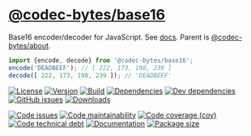 [@codec-bytes/base16](https://codec-bytes.github.io/base16)
==

Base16 encoder/decoder for JavaScript.
See [docs](https://codec-bytes.github.io/base16/index.html).
Parent is [@codec-bytes/about](https://github.com/codec-bytes/about).

```js
import {encode, decode} from '@codec-bytes/base16';
encode('DEADBEEF'); // [ 222, 173, 190, 239 ]
decode([ 222, 173, 190, 239 ]); // 'DEADBEEF'
```

[![License](https://img.shields.io/github/license/codec-bytes/base16.svg)](https://raw.githubusercontent.com/codec-bytes/base16/main/LICENSE)
[![Version](https://img.shields.io/npm/v/@codec-bytes/base16.svg)](https://www.npmjs.org/package/@codec-bytes/base16)
[![Build](https://img.shields.io/travis/codec-bytes/base16/main.svg)](https://travis-ci.org/codec-bytes/base16/branches)
[![Dependencies](https://img.shields.io/david/codec-bytes/base16.svg)](https://david-dm.org/codec-bytes/base16)
[![Dev dependencies](https://img.shields.io/david/dev/codec-bytes/base16.svg)](https://david-dm.org/codec-bytes/base16?type=dev)
[![GitHub issues](https://img.shields.io/github/issues/codec-bytes/base16.svg)](https://github.com/codec-bytes/base16/issues)
[![Downloads](https://img.shields.io/npm/dm/@codec-bytes/base16.svg)](https://www.npmjs.org/package/@codec-bytes/base16)

[![Code issues](https://img.shields.io/codeclimate/issues/codec-bytes/base16.svg)](https://codeclimate.com/github/codec-bytes/base16/issues)
[![Code maintainability](https://img.shields.io/codeclimate/maintainability/codec-bytes/base16.svg)](https://codeclimate.com/github/codec-bytes/base16/trends/churn)
[![Code coverage (cov)](https://img.shields.io/codecov/c/gh/codec-bytes/base16/main.svg)](https://codecov.io/gh/codec-bytes/base16)
[![Code technical debt](https://img.shields.io/codeclimate/tech-debt/codec-bytes/base16.svg)](https://codeclimate.com/github/codec-bytes/base16/trends/technical_debt)
[![Documentation](https://codec-bytes.github.io/base16/badge.svg)](https://codec-bytes.github.io/base16/source.html)
[![Package size](https://img.shields.io/bundlephobia/minzip/@codec-bytes/base16)](https://bundlephobia.com/result?p=@codec-bytes/base16)
